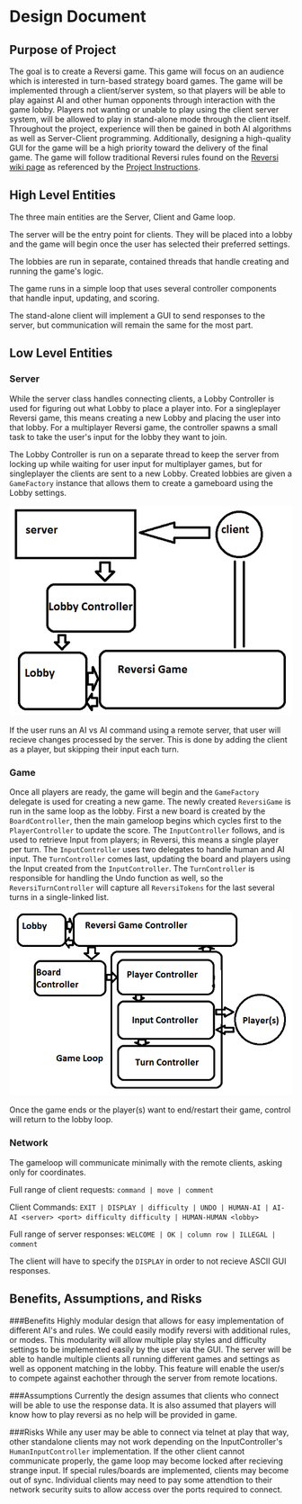 Design Document
===============

## Purpose of Project

The goal is to create a Reversi game. This game will focus on an audience which is interested in turn-based strategy board games. The game will be implemented through a client/server system, so that players will be able to play against AI and other human opponents through interaction with the game lobby. Players not wanting or unable to play using the client server system, will be allowed to play in stand-alone mode through the client itself. Throughout the project, experience will then be gained in both AI algorithms as well as Server-Client programming. Additionally, designing a high-quality GUI for the game will be a high priority toward the delivery of the final game. The game will follow traditional Reversi rules found on the [Reversi wiki page](http://en.wikipedia.org/wiki/Reversi) as referenced by the [Project Instructions](http://courses.cs.tamu.edu/choe/13fall/315/proj2.html).

## High Level Entities

The three main entities are the Server, Client and Game loop. 

The server will be the entry point for clients. They will be placed into a lobby and the game will begin once the user has selected their preferred settings.

The lobbies are run in separate, contained threads that handle creating and running the game's logic.

The game runs in a simple loop that uses several controller components that handle input, updating, and scoring.

The stand-alone client will implement a GUI to send responses to the server, but communication will remain the same for the most part.

## Low Level Entities

### Server
While the server class handles connecting clients, a Lobby Controller is used for figuring out what Lobby to place a player into. 
For a singleplayer Reversi game, this means creating a new Lobby and placing the user into that lobby. For a multiplayer Reversi game, the controller spawns a small task to take the user's input for the lobby they want to join.

The Lobby Controller is run on a separate thread to keep the server from locking up while waiting for user input for multiplayer games, but for singleplayer the clients are sent to a new Lobby. 
Created lobbies are given a `GameFactory` instance that allows them to create a gameboard using the Lobby settings.

![Server Client Design](img/ServerClientDiagram.png)

If the user runs an AI vs AI command using a remote server, that user will recieve changes processed by the server. This is done by adding the client as a player, but skipping their input each turn.

### Game
Once all players are ready, the game will begin and the `GameFactory` delegate is used for creating a new game. The newly created `ReversiGame` is run in the same loop as the lobby.
First a new board is created by the `BoardController`, then the main gameloop begins which cycles first to the `PlayerController` to update the score. 
The `InputController` follows, and is used to retrieve Input from players; in Reversi, this means a single player per turn. The `InputController` uses two delegates to handle human and AI input.
The `TurnController` comes last, updating the board and players using the Input created from the `InputController`. The `TurnController` is responsible for handling the Undo function as well, so the `ReversiTurnController` will capture all `ReversiTokens` for the last several turns in a single-linked list.

![Reversi Logic Design](img/GameLogicDiagram.png)

Once the game ends or the player(s) want to end/restart their game, control will return to the lobby loop. 

### Network
The gameloop will communicate minimally with the remote clients, asking only for coordinates. 

Full range of client requests:
`command | move | comment`

Client Commands:
`EXIT | DISPLAY | difficulty | UNDO | HUMAN-AI | AI-AI <server> <port> difficulty difficulty | HUMAN-HUMAN <lobby>`

Full range of server responses: 
`WELCOME | OK | column row | ILLEGAL | comment`

The client will have to specify the `DISPLAY` in order to not recieve ASCII GUI responses.

## Benefits, Assumptions, and Risks

###Benefits 
Highly modular design that allows for easy implementation of different AI's and rules. We could easily modify reversi with additional rules, or modes. This modularity will allow multiple play styles and difficulty settings to be implemented easily by the user via the GUI. The server will be able to handle multiple clients all running different games and settings as well as opponent matching in the lobby. This feature will enable the user/s to compete against eachother through the server from remote locations.

###Assumptions
Currently the design assumes that clients who connect will be able to use the response data. It is also assumed that players will know how to play reversi as no help will be provided in game.

###Risks
While any user may be able to connect via telnet at play that way, other standalone clients may not work depending on the InputController's `HumanInputController` implementation.
If the other client cannot communicate properly, the game loop may become locked after recieving strange input. If special rules/boards are implemented, clients may become out of sync. Individual clients may need to pay some attendtion to their network security suits to allow access over the ports required to connect.


